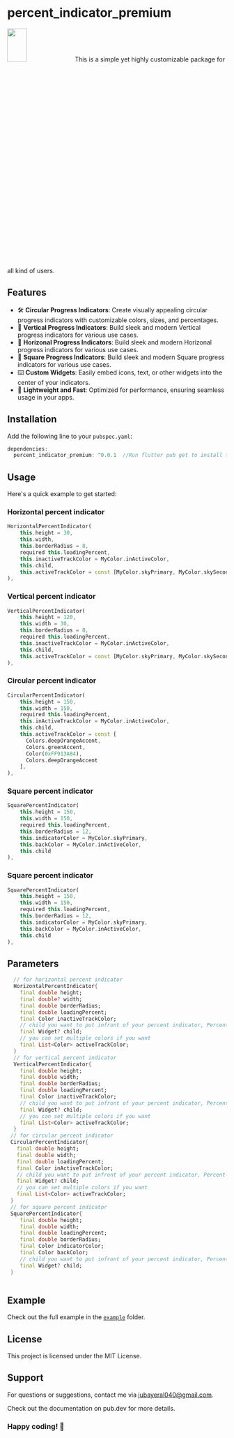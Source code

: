 # percent_indicator_premium
 
<img width=30% height=14% src="">  
This is a simple yet highly customizable package for all kind of users.

## Features

- 🛠️ **Circular Progress Indicators**: Create visually appealing circular progress indicators with customizable colors, sizes, and percentages.
- 🔢 **Vertical Progress Indicators**: Build sleek and modern Vertical progress indicators for various use cases.
- 🔢 **Horizonal Progress Indicators**: Build sleek and modern Horizonal progress indicators for various use cases.
- 🔢 **Square Progress Indicators**: Build sleek and modern Square progress indicators for various use cases.
- ⌨️ **Custom Widgets**: Easily embed icons, text, or other widgets into the center of your indicators.
- 🔐 **Lightweight and Fast**: Optimized for performance, ensuring seamless usage in your apps.

## Installation

Add the following line to your `pubspec.yaml`:

```dart
dependencies:
  percent_indicator_premium: ^0.0.1  //Run flutter pub get to install the package.
```

## Usage
Here's a quick example to get started:

### Horizontal percent indicator
```dart
HorizontalPercentIndicator(
    this.height = 30,
    this.width,
    this.borderRadius = 8,
    required this.loadingPercent,
    this.inactiveTrackColor = MyColor.inActiveColor,
    this.child,
    this.activeTrackColor = const [MyColor.skyPrimary, MyColor.skySecondary],
),
```
### Vertical percent indicator
```dart
VerticalPercentIndicator(
    this.height = 120,
    this.width = 30,
    this.borderRadius = 8,
    required this.loadingPercent,
    this.inactiveTrackColor = MyColor.inActiveColor,
    this.child,
    this.activeTrackColor = const [MyColor.skyPrimary, MyColor.skySecondary],
),
```

### Circular percent indicator
```dart
CircularPercentIndicator(
    this.height = 150,
    this.width = 150,
    required this.loadingPercent,
    this.inActiveTrackColor = MyColor.inActiveColor,
    this.child,
    this.activeTrackColor = const [
      Colors.deepOrangeAccent,
      Colors.greenAccent,
      Color(0xFF913A84),
      Colors.deepOrangeAccent
    ],
),
```


### Square percent indicator
```dart
SquarePercentIndicator(
    this.height = 150,
    this.width = 150,
    required this.loadingPercent,
    this.borderRadius = 12,
    this.indicatorColor = MyColor.skyPrimary,
    this.backColor = MyColor.inActiveColor,
    this.child
),
```


### Square percent indicator
```dart
SquarePercentIndicator(
    this.height = 150,
    this.width = 150,
    required this.loadingPercent,
    this.borderRadius = 12,
    this.indicatorColor = MyColor.skyPrimary,
    this.backColor = MyColor.inActiveColor,
    this.child
),
```

## Parameters

```dart
  // for horizontal percent indicator
  HorizontalPercentIndicator{
    final double height;
    final double? width;
    final double borderRadius;
    final double loadingPercent;
    final Color inactiveTrackColor;
    // child you want to put infront of your percent indicator, Percent-text is shown by default 
    final Widget? child;
    // you can set multiple colors if you want
    final List<Color> activeTrackColor;
  }
  // for vertical percent indicator
  VerticalPercentIndicator{
    final double height;
    final double width;
    final double borderRadius;
    final double loadingPercent;
    final Color inactiveTrackColor;
    // child you want to put infront of your percent indicator, Percent-text is shown by default 
    final Widget? child;
    // you can set multiple colors if you want
    final List<Color> activeTrackColor;
  }
 // for circular percent indicator
 CircularPercentIndicator{
   final double height;
   final double width;
   final double loadingPercent;
   final Color inActiveTrackColor;
   // child you want to put infront of your percent indicator, Percent-text is shown by default 
   final Widget? child;
   // you can set multiple colors if you want
   final List<Color> activeTrackColor;
 }
 // for square percent indicator
 SquarePercentIndicator{
    final double height;
    final double width;
    final double loadingPercent;
    final double borderRadius;
    final Color indicatorColor;
    final Color backColor;
    // child you want to put infront of your percent indicator, Percent-text is shown by default 
    final Widget? child;
 }
  
```

## Example
Check out the full example in the [`example`](https://pub.dev/packages/percent_indicator_premium/example) folder.

## License
This project is licensed under the MIT License.


## Support
For questions or suggestions, contact me via jubayeral040@gmail.com.

Check out the documentation on pub.dev for more details.

### Happy coding! 🚀
